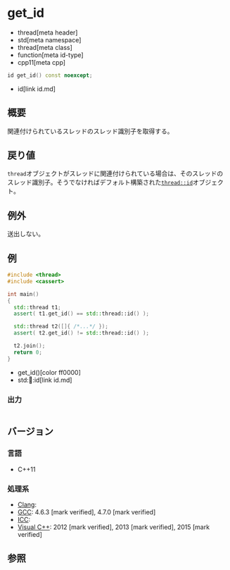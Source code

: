 # get_id
* thread[meta header]
* std[meta namespace]
* thread[meta class]
* function[meta id-type]
* cpp11[meta cpp]

```cpp
id get_id() const noexcept;
```
* id[link id.md]


## 概要
関連付けられているスレッドのスレッド識別子を取得する。


## 戻り値
`thread`オブジェクトがスレッドに関連付けられている場合は、そのスレッドのスレッド識別子。そうでなければデフォルト構築された[`thread::id`](id.md)オブジェクト。


## 例外
送出しない。


## 例
```cpp example
#include <thread>
#include <cassert>

int main()
{
  std::thread t1;
  assert( t1.get_id() == std::thread::id() );

  std::thread t2([]{ /*...*/ });
  assert( t2.get_id() != std::thread::id() );

  t2.join();
  return 0;
}
```
* get_id()[color ff0000]
* std::thread::id[link id.md]

### 出力
```
```

## バージョン
### 言語
- C++11

### 処理系
- [Clang](/implementation.md#clang):
- [GCC](/implementation.md#gcc): 4.6.3 [mark verified], 4.7.0 [mark verified]
- [ICC](/implementation.md#icc):
- [Visual C++](/implementation.md#visual_cpp): 2012 [mark verified], 2013 [mark verified], 2015 [mark verified]


## 参照
